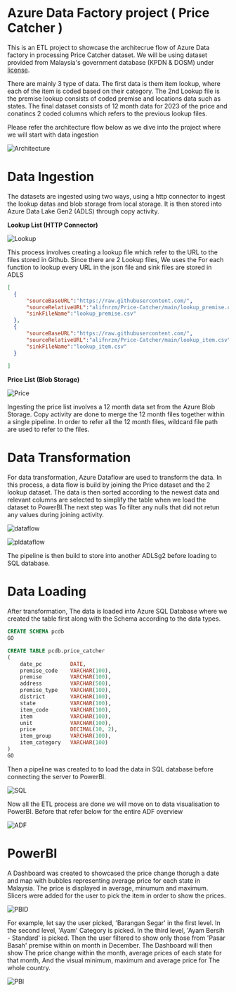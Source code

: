 # Azure Data Factory project ( Price Catcher )

This is an ETL project to showcase the architecrue flow of Azure Data factory in processing Price Catcher dataset.
We will be using dataset provided from Malaysia's government database (KPDN & DOSM) under [license](https://creativecommons.org/licenses/by/4.0/). 

There are mainly 3 type of data. The first data is them item lookup, where each of the item is coded based on their category. The 2nd Lookup file is the premise lookup consists of coded premise and locations data such as states. The final dataset consists of 12 month data for 2023 of the price and conatincs 2 coded columns which refers to the previous lookup files.

Please refer the architecture flow below as we dive into the project where we will start with data ingestion

![Architecture](https://github.com/alifnrzm/Price-Catcher/blob/main/Pics/ArchitectFlow.jpg)

# Data Ingestion 
The datasets are ingested using two ways, using a http connector to ingest the lookup datas and blob storage from local storage. It is then stored into Azure Data Lake Gen2 (ADLS) through copy activity. 

**Lookup List (HTTP Connector)**
  
![Lookup](https://github.com/alifnrzm/Price-Catcher/blob/main/Pics/LookupIngest.JPG)

This process involves creating a lookup file which refer to the URL to the files stored in Github. Since there are 2 Lookup files, We uses the For each function to lookup every URL in the json file and sink files are stored in ADLS

  ```json
[
    {
        "sourceBaseURL":"https://raw.githubusercontent.com/",
        "sourceRelativeURL":"alifnrzm/Price-Catcher/main/lookup_premise.csv",
        "sinkFileName":"lookup_premise.csv"
    },
    {
        "sourceBaseURL":"https://raw.githubusercontent.com/",
        "sourceRelativeURL":"alifnrzm/Price-Catcher/main/lookup_item.csv",
        "sinkFileName":"lookup_item.csv"
    }
   
]
  ```

**Price List (Blob Storage)**

![Price](https://github.com/alifnrzm/Price-Catcher/blob/main/Pics/PriceIngest.JPG)

Ingesting the price list involves a 12 month data set from the Azure Blob Storage. Copy activity are done to merge the 12 month files together within a single pipeline. In order to refer all the 12 month files, wildcard file path are used to refer to the files.

# Data Transformation

For data transformation, Azure Dataflow are used to transform the data. In this process, a data flow is build by joining the Price dataset and the 2 lookup dataset. The data is then sorted according to the newest data and relevant columns are selected to simplify the table when we load the dataset to PowerBI.The next step was To filter any nulls that did not retun any values during joining activity.

![dataflow](https://github.com/alifnrzm/Price-Catcher/blob/main/Pics/dataflow.JPG)

![pldataflow](https://github.com/alifnrzm/Price-Catcher/blob/main/Pics/dataflowPipeline.JPG)

The pipeline is then build to store into another ADLSg2 before loading to SQL database.

# Data Loading

After transformation, The data is loaded into Azure SQL Database where we created the table first along with the Schema according to the data types.

```sql
CREATE SCHEMA pcdb
GO

CREATE TABLE pcdb.price_catcher
(
	date_pc			DATE,
	premise_code	VARCHAR(100),
	premise			VARCHAR(100),
	address			VARCHAR(500),
	premise_type	VARCHAR(100),
	district		VARCHAR(100),
	state			VARCHAR(100),
	item_code		VARCHAR(100),
	item			VARCHAR(100),
	unit			VARCHAR(100),
	price			DECIMAL(10, 2),
	item_group		VARCHAR(100),
	item_category	VARCHAR(100)
)
GO

```
 
Then a pipeline was created to to load the data in SQL database before connecting the server to PowerBI.

![SQL](https://github.com/alifnrzm/Price-Catcher/blob/main/Pics/SQLprocess.JPG)

Now all the ETL process are done we will move on to data visualisation to PowerBI. Before that refer below for the entire ADF overview

![ADF](https://github.com/alifnrzm/Price-Catcher/blob/main/Pics/ADF.JPG)

# PowerBI

A Dashboard was created to showcased the price change thorugh a date and map with bubbles representing average price for each state in Malaysia. The price is displayed in average, minumum and maximum.
Slicers were added for the user to pick the item in order to show the prices. 

![PBID](https://github.com/alifnrzm/Price-Catcher/blob/main/Pics/PBIDefault.JPG)

For example, let say the user picked, 'Barangan Segar' in the first level. In the second level, 'Ayam' Category is picked. In the third level, 'Ayam Bersih - Standard' is picked. Then the user filtered to show only those from 'Pasar Basah' premise within on month in December.
The Dashboard will then show The price change within the month, average prices of each state for that month, And the visual minimum, maximum and average price for The whole country.

![PBI](https://github.com/alifnrzm/Price-Catcher/blob/main/Pics/PBI.JPG)
 



